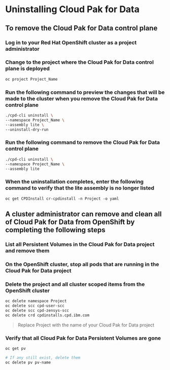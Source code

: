 # Uninstalling Cloud Pak for Data
## To remove the Cloud Pak for Data control plane
### Log in to your Red Hat OpenShift cluster as a project administrator
### Change to the project where the Cloud Pak for Data control plane is deployed
```bash
oc project Project_Name
```

### Run the following command to preview the changes that will be made to the cluster when you remove the Cloud Pak for Data control plane
```bash
./cpd-cli uninstall \
--namespace Project_Name \
--assembly lite \
--uninstall-dry-run
```

### Run the following command to remove the Cloud Pak for Data control plane
```bash
./cpd-cli uninstall \
--namespace Project_Name \
--assembly lite
```

### When the uninstallation completes, enter the following command to verify that the lite assembly is no longer listed
```bashReplace Project with the name of your Cloud Pak for Data project
oc get CPDInstall cr-cpdinstall -n Project -o yaml
```

## A cluster administrator can remove and clean all of Cloud Pak for Data from OpenShift by completing the following steps
### List all Persistent Volumes in the Cloud Pak for Data project and remove them
### On the OpenShift cluster, stop all pods that are running in the Cloud Pak for Data project
### Delete the project and all cluster scoped items from the OpenShift cluster
```bash
oc delete namespace Project
oc delete scc cpd-user-scc
oc delete scc cpd-zensys-scc
oc delete crd cpdinstalls.cpd.ibm.com
```
>Replace Project with the name of your Cloud Pak for Data project

### Verify that all Cloud Pak for Data Persistent Volumes are gone
```bash
oc get pv

# If any still exist, delete them
oc delete pv pv-name
```